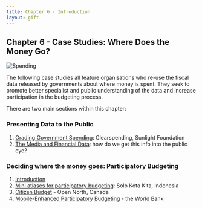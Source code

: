 ```yaml
---
title: Chapter 6 - Introduction
layout: gift
---
```


## Chapter 6 - Case Studies: Where Does the Money Go?

<img alt="Spending" src="http://farm8.staticflickr.com/7105/7274044350_4596ffd63f_m.jpg" class="inline-image" />

The following case studies all feature organisations who re-use the fiscal data released by governments about where money is spent. They seek to promote better specialist and public understanding of the data and increase participation in the budgeting process.

There are two main sections within this chapter:

### Presenting Data to the Public

1. [Grading Government Spending](chapter6-1.html): Clearspending, Sunlight Foundation
2. [The Media and Financial Data](chapter6-2.html): how do we get this info into the public eye?

### Deciding where the money goes: Participatory Budgeting

1. [Introduction](chapter6-3.html)
2. [Mini atlases for participatory budgeting](chapter6-4.html): Solo Kota Kita, Indonesia
3. [Citizen Budget](chapter6-5.html) - Open North, Canada
4. [Mobile-Enhanced Participatory Budgeting](chapter6-6.html) - the World Bank